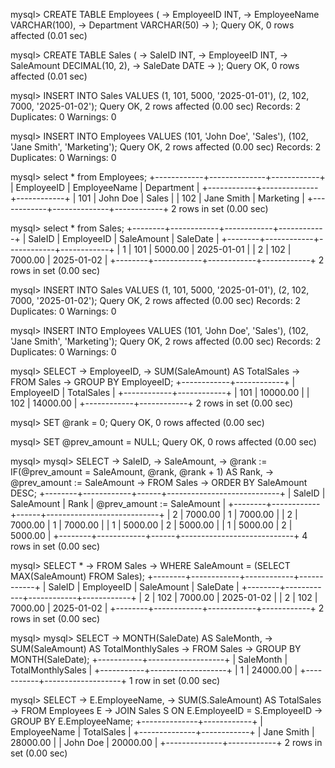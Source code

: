 
mysql> CREATE TABLE Employees (
    ->     EmployeeID INT,
    ->     EmployeeName VARCHAR(100),
    ->     Department VARCHAR(50)
    -> );
Query OK, 0 rows affected (0.01 sec)

mysql> CREATE TABLE Sales (
    ->     SaleID INT,
    ->     EmployeeID INT,
    ->     SaleAmount DECIMAL(10, 2),
    ->     SaleDate DATE
    -> );
Query OK, 0 rows affected (0.01 sec)

mysql> INSERT INTO Sales VALUES (1, 101, 5000, '2025-01-01'), (2, 102, 7000, '2025-01-02');
Query OK, 2 rows affected (0.00 sec)
Records: 2  Duplicates: 0  Warnings: 0

mysql> INSERT INTO Employees VALUES (101, 'John Doe', 'Sales'), (102, 'Jane Smith', 'Marketing');
Query OK, 2 rows affected (0.00 sec)
Records: 2  Duplicates: 0  Warnings: 0

mysql> select * from Employees;
+------------+--------------+------------+
| EmployeeID | EmployeeName | Department |
+------------+--------------+------------+
|        101 | John Doe     | Sales      |
|        102 | Jane Smith   | Marketing  |
+------------+--------------+------------+
2 rows in set (0.00 sec)

mysql> select * from Sales;
+--------+------------+------------+------------+
| SaleID | EmployeeID | SaleAmount | SaleDate   |
+--------+------------+------------+------------+
|      1 |        101 |    5000.00 | 2025-01-01 |
|      2 |        102 |    7000.00 | 2025-01-02 |
+--------+------------+------------+------------+
2 rows in set (0.00 sec)

mysql> INSERT INTO Sales VALUES (1, 101, 5000, '2025-01-01'), (2, 102, 7000, '2025-01-02');
Query OK, 2 rows affected (0.00 sec)
Records: 2  Duplicates: 0  Warnings: 0

mysql> INSERT INTO Employees VALUES (101, 'John Doe', 'Sales'), (102, 'Jane Smith', 'Marketing');
Query OK, 2 rows affected (0.00 sec)
Records: 2  Duplicates: 0  Warnings: 0

mysql> SELECT 
    ->     EmployeeID, 
    ->     SUM(SaleAmount) AS TotalSales
    -> FROM Sales
    -> GROUP BY EmployeeID;
+------------+------------+
| EmployeeID | TotalSales |
+------------+------------+
|        101 |   10000.00 |
|        102 |   14000.00 |
+------------+------------+
2 rows in set (0.00 sec)

mysql> SET @rank = 0;
Query OK, 0 rows affected (0.00 sec)

mysql> SET @prev_amount = NULL;
Query OK, 0 rows affected (0.00 sec)

mysql> 
mysql> SELECT 
    ->     SaleID, 
    ->     SaleAmount,
    ->     @rank := IF(@prev_amount = SaleAmount, @rank, @rank + 1) AS Rank,
    ->     @prev_amount := SaleAmount
    -> FROM Sales
    -> ORDER BY SaleAmount DESC;
+--------+------------+------+----------------------------+
| SaleID | SaleAmount | Rank | @prev_amount := SaleAmount |
+--------+------------+------+----------------------------+
|      2 |    7000.00 |    1 |                    7000.00 |
|      2 |    7000.00 |    1 |                    7000.00 |
|      1 |    5000.00 |    2 |                    5000.00 |
|      1 |    5000.00 |    2 |                    5000.00 |
+--------+------------+------+----------------------------+
4 rows in set (0.00 sec)

mysql> SELECT *
    -> FROM Sales
    -> WHERE SaleAmount = (SELECT MAX(SaleAmount) FROM Sales);
+--------+------------+------------+------------+
| SaleID | EmployeeID | SaleAmount | SaleDate   |
+--------+------------+------------+------------+
|      2 |        102 |    7000.00 | 2025-01-02 |
|      2 |        102 |    7000.00 | 2025-01-02 |
+--------+------------+------------+------------+
2 rows in set (0.00 sec)

mysql> 
mysql> SELECT 
    ->     MONTH(SaleDate) AS SaleMonth, 
    ->     SUM(SaleAmount) AS TotalMonthlySales
    -> FROM Sales
    -> GROUP BY MONTH(SaleDate);
+-----------+-------------------+
| SaleMonth | TotalMonthlySales |
+-----------+-------------------+
|         1 |          24000.00 |
+-----------+-------------------+
1 row in set (0.00 sec)

mysql> SELECT 
    ->     E.EmployeeName,
    ->     SUM(S.SaleAmount) AS TotalSales
    -> FROM Employees E
    -> JOIN Sales S ON E.EmployeeID = S.EmployeeID
    -> GROUP BY E.EmployeeName;
+--------------+------------+
| EmployeeName | TotalSales |
+--------------+------------+
| Jane Smith   |   28000.00 |
| John Doe     |   20000.00 |
+--------------+------------+
2 rows in set (0.00 sec)


